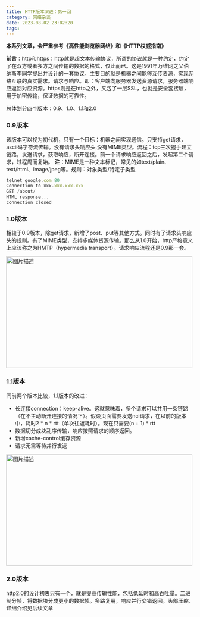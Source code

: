 ```yaml
---
title: HTTP版本演进：第一回
category: 网络杂谈
date: 2023-08-02 23:02:20
tags:
---
```


**本系列文章，会严重参考《高性能浏览器网络》和《HTTP权威指南》**

**前言**：http和https：http就是超文本传输协议，所谓的协议就是一种约定，约定了在双方或者多方之间传输的数据的格式，仅此而已。这是1991年万维网之父伯纳斯李同学提出并设计的一套协议。主要目的就是机器之间能够互传资源，实现网络互联的真实需求。请求与响应。即：客户端向服务器发送资源请求，服务器端响应返回对应资源。https则是在http之外，又包了一层SSL，也就是安全套接层，用于加密传输，保证数据的可靠性。

总体划分四个版本：0.9、1.0、1.1和2.0

### 0.9版本
该版本可以视为初代机，只有一个目标：机器之间实现通信。只支持get请求，ascii码字符流传输。没有请求头响应头,没有MIME类型。流程：tcp三次握手建立链路，发送请求，获取响应，断开连接。前一个请求响应返回之后，发起第二个请求，过程周而复始。
**注**：MIME是一种文本标记，常见的如text/plain、text/html、image/jpeg等。规则：对象类型/特定子类型

```javascript
telnet google.com 80
Connection to xxx.xxx.xxx.xxx
GET /about/
HTML response...
connection closed
```

### 1.0版本
相较于0.9版本，除get请求，新增了post、put等其他方式。同时有了请求头响应头的规则。有了MIME类型，支持多媒体资源传输。那么从1.0开始，http严格意义上应该称之为HMTP（hypermedia transport）。请求响应流程还是0.9那一套。

<img src="/img/http.webp" alt="图片描述" width="500" height="300">

### 1.1版本
同前两个版本比较，1.1版本的改进：
- 长连接connection：keep-alive。这就意味着，多个请求可以共用一条链路（在不主动断开连接的情况下）。假设页面需要发送nci请求，在以前的版本中，耗时2 * n * rtt（单次往返耗时）。现在只需要(n + 1) * rtt
- 数据切分成块乱序传输，响应按照请求的顺序返回。
- 新增cache-control缓存资源
- 请求无需等待并行发送

<img src="/img/http2.jpg" alt="图片描述" width="500" height="300">

### 2.0版本
http2.0的设计初衷只有一个，就是提高传输性能，包括低延时和高吞吐量。二进制分帧，将数据块分成更小的数据帧。多路复用，响应并行交错返回。头部压缩.详细介绍见后续文章
